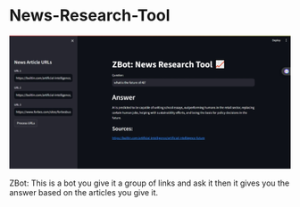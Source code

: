 # News-Research-Tool



![alt Demo](demo.jpeg)

ZBot: This is a bot you give it a group of links and ask it then it gives you the answer based on the articles you give it. 
